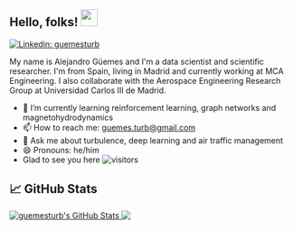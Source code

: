 ## Hello, folks! <img src="https://raw.githubusercontent.com/MartinHeinz/MartinHeinz/master/wave.gif" width="30px">
[![Linkedin: guemesturb](https://img.shields.io/badge/-LinkedIn-blue?style=flat-square&logo=Linkedin&logoColor=white&link=https://www.linkedin.com/in/alejandroguemes/)](https://www.linkedin.com/in/alejandroguemes/)

My name is Alejandro Güemes and I'm a data scientist and scientific researcher. I'm from Spain, living in Madrid and currently working at MCA Engineering. I also collaborate with the Aerospace Engineering Research Group at Universidad Carlos III de Madrid.

- 🌱 I’m currently learning reinforcement learning, graph networks and magnetohydrodynamics
- 📫 How to reach me: guemes.turb@gmail.com
- 💬 Ask me about turbulence, deep learning and air traffic management
- 😄 Pronouns: he/him
- Glad to see you here ![visitors](https://visitor-badge.glitch.me/badge?page_id=guemesturb.visitor-badge)

## &#x1f4c8; GitHub Stats

<a href="https://github.com/guemesturb/guemesturb">
  <img align="top" src="https://github-readme-stats.vercel.app/api?username=guemesturb&show_icons=true&line_height=27&count_private=true&title_color=000000&text_color=000000&icon_color=c7b21d&bg_color=ffffff" alt="guemesturb's GitHub Stats" />
</a>
<a href="https://github.com/guemesturb/guemesturb">
  <img align="top" src="https://github-readme-stats.vercel.app/api/top-langs/?username=guemesturb&title_color=000000&text_color=000000&icon_color=c7b21d&bg_color=ffffff&langs_count=3" />
</a>



